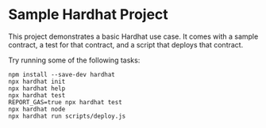 # Sample Hardhat Project

This project demonstrates a basic Hardhat use case. It comes with a sample contract, a test for that contract, and a script that deploys that contract.

Try running some of the following tasks:

```shell
npm install --save-dev hardhat
npx hardhat init
npx hardhat help
npx hardhat test
REPORT_GAS=true npx hardhat test
npx hardhat node
npx hardhat run scripts/deploy.js
```
